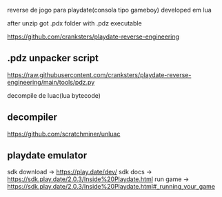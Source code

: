 reverse de jogo para playdate(consola tipo gameboy) developed em lua

after unzip got .pdx folder with .pdz executable

https://github.com/cranksters/playdate-reverse-engineering

## .pdz unpacker script
https://raw.githubusercontent.com/cranksters/playdate-reverse-engineering/main/tools/pdz.py

decompile de luac(lua bytecode)
## decompiler
https://github.com/scratchminer/unluac

## playdate emulator
sdk download -> https://play.date/dev/
sdk docs -> https://sdk.play.date/2.0.3/Inside%20Playdate.html
run game -> https://sdk.play.date/2.0.3/Inside%20Playdate.html#_running_your_game
